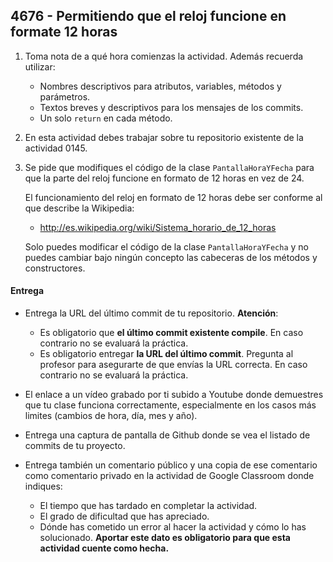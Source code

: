 ## 4676 - Permitiendo que el reloj funcione en formate 12 horas


1. Toma nota de a qué hora comienzas la actividad. Además recuerda utilizar:
   * Nombres descriptivos para atributos, variables, métodos y parámetros.
   * Textos breves y descriptivos para los mensajes de los commits.
   * Un solo `return` en cada método.

2. En esta actividad debes trabajar sobre tu repositorio existente de la actividad 0145.

3. Se pide que modifiques el código de la clase `PantallaHoraYFecha` para que la parte del reloj funcione en formato de 12 horas en vez de 24.

    El funcionamiento del reloj en formato de 12 horas debe ser conforme al que describe la Wikipedia:

    * http://es.wikipedia.org/wiki/Sistema_horario_de_12_horas

    Solo puedes modificar el código de la clase `PantallaHoraYFecha` y no puedes cambiar bajo ningún concepto las cabeceras de los métodos y constructores.

#### Entrega

* Entrega la URL del último commit de tu repositorio. __Atención__: 
  * Es obligatorio que __el último commit existente compile__. En caso contrario no se evaluará la práctica.
  * Es obligatorio entregar __la URL del último commit__. Pregunta al profesor para asegurarte de que envías la URL correcta. En caso contrario no se evaluará la práctica. 
  
* El enlace a un vídeo grabado por ti subido a Youtube donde demuestres que tu clase funciona correctamente, especialmente en los casos más limites (cambios de hora, día, mes y año).

* Entrega una captura de pantalla de Github donde se vea el listado de commits de tu proyecto.

* Entrega también un comentario público y una copia de ese comentario como comentario privado en la actividad de Google Classroom donde indiques:
    - El tiempo que has tardado en completar la actividad.
    - El grado de dificultad que has apreciado.
    - Dónde has cometido un error al hacer la actividad y cómo lo has solucionado. **Aportar este dato es obligatorio para que esta actividad cuente como hecha.**
    
